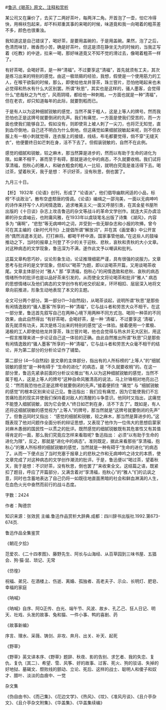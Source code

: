 #[鲁迅《喝茶》原文、注释和赏析](https://www.vrrw.net/wx/9705.html)

某公司又在廉价了，去买了二两好茶叶，每两洋二角。开首泡了一壶，怕它冷得快，用棉袄包起来，却不料郑重其事的来喝的时候，味道竟和我一向喝着的粗茶差不多，颜色也很重浊。

我知道这是自己错误了，喝好茶，是要用盖碗的，于是用盖碗。果然，泡了之后，色清而味甘，微香而小苦，确是好茶叶。但这是须在静坐无为的时候的，当我正写着《吃教》的中途，拉来一喝，那好味道竟又不知不觉的滑过去，像喝着粗茶一样了。

有好茶喝，会喝好茶，是一种“清福”。不过要享这“清福”，首先就须有工夫，其次是练习出来的特别的感觉。由这一极琐屑的经验，我想，假使是一个使用筋力的工人，在喉干欲裂的时候，那么，即使给他龙井芽茶，珠兰窨片，恐怕他喝起来也未必觉得和热水有什么大区别罢。所谓“秋思”，其实也是这样的，骚人墨客，会觉得什么“悲哉秋之为气也”，风雨阴晴，都给他一种刺戟，一方面也就是一种“清福”，但在老农，却只知道每年的此际，就要割稻而已。

于是有人以为这种细腻锐敏的感觉，当然不属于粗人，这是上等人的牌号。然而我恐怕也正是这牌号就要倒闭的先声。我们有痛觉，一方面是使我们受苦的，而一方面也使我们能够自卫。假如没有，则即使背上被人刺了一尖刀，也将茫无知觉，直到血尽倒地，自己还不明白为什么倒地。但这痛觉如果细腻锐敏起来呢，则不但衣服上有一根小刺就觉得，连衣服上的接缝，线结，布毛都要觉得，倘不穿“无缝天衣”，他便要终日如芒刺在身，活不下去了。但假装锐敏的，自然不在此例。

感觉的细腻和锐敏，较之麻木，那当然算是进步的，然而以有助于生命的进化为限。如果不相干，甚而至于有碍，那就是进化中的病态，不久就要收梢。我们试将享清福，抱秋心的雅人，和破衣粗食的粗人一比较，就明白究竟是谁活得下去。喝过茶，望着秋天，我于是想： 不识好茶，没有秋思，倒也罢了。

九月三十日。



【析】 1932年《论语》创刊，形成了 “论语派”，他们倡导幽默闲适的小品，标榜“不谈政治”。散布空虚颓唐的情调。《论语》编缉之一邵洵美，一面以无病呻吟的诗作来抒写个人的闲情逸致，追求唯美主义;一面又呼朋引类，在其金星书屋所出版的《十日谈》杂志上攻击鲁迅的杂文等战斗的革命文学创作。就连大买办虞洽卿的孙女虞岫云，也附庸风雅，在1933年以虞琰笔名出版了诗集 《湖风》，内容多为 “痛啊”，“悲愁”等无病呻吟之词，并受到一些无聊杂志和小报的吹捧。曾今可在其主编的《新时代月刊》上提倡所谓“解放词”，并在其《画堂春》中公开宣扬“偶然消遣本无妨，打打麻将。都喝干杯中酒，国家事管他娘。”在这些人的鼓噪推动之下，当时的报章上刊登了不少的关于迎秋、悲秋，哀秋和责秋的大小文章。对这种病态的文学现象，鲁迅深为不满，遂作此文予以嘲讽和批判。

这篇文章构思巧妙，议论形象生动，论证推理细密严谨，具有很强的说服力。文章思考与批评的是文学现象，但却以“喝茶”为题，即以谈喝茶开篇，又用谈喝茶收尾。文章主体部分对 “雅人” 那 “享清福，抱秋心”的闲情逸致和悲秋、哀秋的病态情绪所作的批评也是以品好茶来引发的，从而使全文将论喝茶和批评“雅人” 病态的思想情绪以及他们病态的文学创作有机地交织起来，环环相扣、层层深入地将文章向前推进，形象生动地表现了本文的主题。

全文可分两个部分。第一部分(1—3自然段)，从喝茶谈起，说明所谓“秋思”是那些有闲情逸致的“骚人墨客”所享的一种“清福”，它与战斗者和劳苦大众不相干。在这一部分里，鲁迅首先叙写自己在两种心境下用两种不同方式泡、喝同一种茶的不同效果，由此自然得出 “有好茶喝，会喝好茶，是一种 ‘清福’。不过要享这 ‘清福’，首先就须有功夫，其次是练习出来的特别的感觉”这一体验。接着便用一个累极、渴极的工人即使给他龙井芽茶，珠兰窨片喝，他也会觉得与热水并无大区别，用这一假言推理来进一步论证自己这一体验的正确。由此自然推出所谓“秋思”只是那些有闲情逸致的“骚人墨客”所享的一种“清福”，它与战斗者和劳苦大众毫不相干的结论，并为第二部分的分析论证作了铺垫。

第二部分 (4—5自然段) 是文章的主体部分，指出有的人所标榜的“上等人”的“细腻锐敏的感觉”是一种有碍于 “生命的进化” 的病态，是 “不久就要收梢”的。在这一部分里，鲁迅先紧承前面的分析议论推出“有人以为这种细腻锐敏的感觉，当然不属于粗人，这是上等人的牌号“这种自命风雅清高的说法，马上针锋相对地亮出己见：“然而我恐怕也正是这牌号就要倒闭的先声。”接着便抓住 “痛觉” 与 “细腻锐敏的感觉”的根本区别来论证己见。鲁迅指出：我们应有痛觉，因为它能使我们不忘苦痛险恶的现实并使我们保持着对敌人的清醒的斗争意识。他同时又指出，这痛觉不能堕入细腻锐敏，因为它会使人“终日如芒刺在身，活不下去了”。既如是，有人还将这细腻锐敏的感觉视为“上等人”的牌号，那当然就是“这牌号就要倒闭的先声” 了。但鲁迅同时又指出： “感觉的细腻和锐敏，较之麻木，那当然是算进步的。”这既表现了他对问题作全面分析的辩证思想，又表现了他作为一位伟大的思想启蒙家对麻木愚弱的国民性一以贯之的批评。既然感觉的细腻锐敏既有其危害性又有其值得肯定的一面，那么我们究竟应怎样来看取呢? 鲁迅指出： 必须“以有助于生命的进化为限”，反之，那就是“进化中的病态”。准则既定，据此来看那些“享清福，抱秋心”的雅人所标榜的细腻锐敏的感觉，当然就是一种有碍于“生命的进化”的病态了。从而一下便点出了当时充塞于报章上的悲秋之作和无病呻吟之诗文的本质，使文章完成了对这种病态的文学创作潮流的批评。于是，鲁迅便以“喝过茶，望着秋天，我于是想：不识好茶，没有秋思，倒也罢了”来收束全文。这结篇之语，既紧扣了题目，呼应了开篇部分，又满含着对“享清福，抱秋心”的“雅人”们的讥讽之意，同时也含蓄地表达了自己仍将一如既往地直面黑暗的社会和鲜血淋漓的人生，在血色火光中奋然而前行的战斗态度。

字数：2424

作者：陶德宗

知识来源：张效民 主编.鲁迅作品赏析大辞典.成都：四川辞书出版社.1992.第673-674页.

鲁迅作品全集鉴赏

《朝花夕拾》

范爱农、《二十四孝图》、藤野先生、阿长与山海经、从百草园到三味书屋、五猖会、狗·猫·鼠、琐记、无常

《仿徨》

祝福、弟兄、在酒楼上、伤逝、离婚、孤独者、高老夫子、示众、长明灯、肥皂、幸福的家庭

《呐喊》

《呐喊》自序、阿Q正传、白光、端午节、风波、故乡、孔乙己、狂人日记、明天、社戏、头发的故事、兔和猫、一件小事、鸭的喜剧、药

《故事新编》

序言、理水、采薇、铸剑、非攻、奔月、出关、补天、起死

《野草》

《野草》英文译本序、《野草》题辞、秋夜、影的告别、求乞者、我的失恋、复仇、复仇〔其二〕、希望、雪、风筝、好的故事、过客、死火、狗的驳诘、失掉的好地狱、墓碣文、颓败线的颤动、立论、死后、这样的战士、聪明人和傻子和奴才、腊叶、淡淡的血痕中、一觉

杂文集

《伪自由书》、《而己集》、《花边文学》、《热风》、《坟》、《准风月谈》、《且介亭杂文》、《且介亭杂文附集》、《华盖集》、《华盖集续编》

